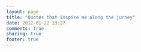 ```yaml
---
layout: page
title: "Quotes that inspire me along the jurney"
date: 2012-01-22 23:27
comments: true
sharing: true
footer: true
---
```

